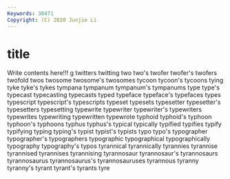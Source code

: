 ```yaml
---
Keywords: 30471
Copyright: (C) 2020 Junjie Li
---
```


# title

Write contents here!!!
g 
twitters
twitting 
two 
two's 
twofer 
twofer's 
twofers 
twofold 
twos 
twosome 
twosome's
twosomes 
tycoon 
tycoon's 
tycoons 
tying 
tyke 
tyke's 
tykes 
tympana 
tympanum
tympanum's 
tympanums 
type 
type's 
typecast 
typecasting 
typecasts 
typed 
typeface 
typeface's
typefaces 
types 
typescript 
typescript's 
typescripts 
typeset 
typesets 
typesetter 
typesetter's 
typesetters
typesetting 
typewrite 
typewriter 
typewriter's 
typewriters 
typewrites 
typewriting 
typewritten 
typewrote 
typhoid
typhoid's 
typhoon 
typhoon's 
typhoons 
typhus 
typhus's 
typical 
typically 
typified 
typifies
typify 
typifying 
typing 
typing's 
typist 
typist's 
typists 
typo 
typo's 
typographer
typographer's 
typographers 
typographic 
typographical 
typographically 
typography 
typography's 
typos 
tyrannical 
tyrannically
tyrannies 
tyrannise 
tyrannised 
tyrannises 
tyrannising 
tyrannosaur 
tyrannosaur's 
tyrannosaurs 
tyrannosaurus 
tyrannosaurus's
tyrannosauruses 
tyrannous 
tyranny 
tyranny's 
tyrant 
tyrant's 
tyrants 
tyre 
